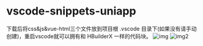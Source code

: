 # vscode-snippets-uniapp

下载后将css&js&vue-html三个文件放到项目根 .vscode 目录下(如果没有请手动创建)，重启vscode就可以拥有和 HBuilderX 一样的代码块。
![img](https://images.gitee.com/uploads/images/2020/0710/213431_2a7cbdb5_4888503.png "img5.png")
![img2](https://images.gitee.com/uploads/images/2020/0710/213459_b236856b_4888503.png "img6.png")